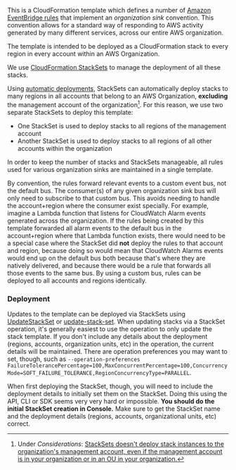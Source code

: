 This is a CloudFormation template which defines a number of [Amazon EventBridge rules](https://docs.aws.amazon.com/eventbridge/latest/userguide/eb-rules.html) that implement an _organization sink_ convention. This convention allows for a standard way of responding to AWS activity generated by many different services, across our entire AWS organization.

The template is intended to be deployed as a CloudFormation stack to every region in every account within an AWS Organization.

We use [CloudFormation StackSets](https://docs.aws.amazon.com/AWSCloudFormation/latest/UserGuide/what-is-cfnstacksets.html) to manage the deployment of all these stacks.

Using [automatic deployments](https://docs.aws.amazon.com/AWSCloudFormation/latest/UserGuide/stacksets-orgs-manage-auto-deployment.html), StackSets can automatically deploy stacks to many regions in all accounts that belong to an AWS Organization, **excluding** the management account of the organization[^1]. For this reason, we use two separate StackSets to deploy this template:
- One StackSet is used to deploy stacks to all regions of the management account
- Another StackSet is used to deploy stacks to all regions of all other accounts within the organization

In order to keep the number of stacks and StackSets manageable, all rules used for various organization sinks are maintained in a single template.

By convention, the rules forward relevant events to a custom event bus, not the default bus. The consumer(s) of any given organization sink bus will only need to subscribe to that custom bus. This avoids needing to handle the account+region where the consumer exist specially. For example, imagine a Lambda function that listens for CloudWatch Alarm events generated across the organization. If the rules being created by this template forwarded all alarm events to the default bus in the account+region where that Lambda function exists, there would need to be a special case where the StackSet did **not** deploy the rules to that account and region, because doing so would mean that CloudWatch Alarms events would end up on the default bus both because that's where they are natively delivered, and because there would be a rule that forwards all those events to the same bus. By using a custom bus, rules can be deployed to all accounts and regions identically.

### Deployment

Updates to the template can be deployed via StackSets using [UpdateStackSet](https://docs.aws.amazon.com/AWSCloudFormation/latest/APIReference/API_UpdateStackSet.html) or [update-stack-set](https://awscli.amazonaws.com/v2/documentation/api/latest/reference/cloudformation/update-stack-set.html). When updating stacks via a StackSet operation, it's generally easiest to use the operation to only update the stack template. If you don't include any details about the deployment (regions, accounts, organization units, etc) in the operation, the current details will be maintained. There are operation preferences you may want to set, though, such as `--operation-preferences FailureTolerancePercentage=100,MaxConcurrentPercentage=100,ConcurrencyMode=SOFT_FAILURE_TOLERANCE,RegionConcurrencyType=PARALLEL`.

When first deploying the StackSet, though, you will need to include the deployment details to initially set them on the StackSet. Doing this using the API, CLI or SDK seems very very hard or impossible. **You should do the initial StackSet creation in Console.** Make sure to get the StackSet name and the deployment details (regions, accounts, organizational units, etc) correct.

[^1]: Under _Considerations_: [StackSets doesn't deploy stack instances to the organization's management account, even if the management account is in your organization or in an OU in your organization.](https://docs.aws.amazon.com/AWSCloudFormation/latest/UserGuide/stacksets-getting-started-create.html#stacksets-orgs-associate-stackset-with-org)
